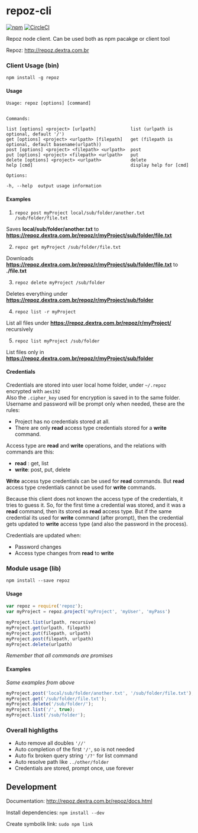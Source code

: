 # repoz-cli

[![npm](https://img.shields.io/npm/v/repoz.svg)](https://www.npmjs.com/package/repoz) [![CircleCI](https://img.shields.io/circleci/project/github/RedSparr0w/node-csgo-parser.svg)](https://circleci.com/gh/romajs/repoz-cli)

Repoz node client. Can be used both as npm pacakge or client tool

Repoz: http://repoz.dextra.com.br

### Client Usage (bin)

`npm install -g repoz`

#### Usage

```
Usage: repoz [options] [command]


Commands:

list [options] <project> [urlpath]             list (urlpath is optional, default '/')
get [options] <project> <urlpath> [filepath]   get (filepath is optional, default basename(urlpath))
post [options] <project> <filepath> <urlpath>  post
put [options] <project> <filepath> <urlpath>   put
delete [options] <project> <urlpath>           delete
help [cmd]                                     display help for [cmd]

Options:

-h, --help  output usage information

```

#### Examples

1) `repoz post myProject local/sub/folder/another.txt /sub/folder/file.txt`

Saves **local/sub/folder/another.txt** to **https://repoz.dextra.com.br/repoz/r/myProject/sub/folder/file.txt**

2) `repoz get myProject /sub/folder/file.txt`

Downloads **https://repoz.dextra.com.br/repoz/r/myProject/sub/folder/file.txt** to **./file.txt**

3) `repoz delete myProject /sub/folder`

Deletes everything under **https://repoz.dextra.com.br/repoz/r/myProject/sub/folder**

4) `repoz list -r myProject`

List all files under **https://repoz.dextra.com.br/repoz/r/myProject/** recursively

5) `repoz list myProject /sub/folder`

List files only in **https://repoz.dextra.com.br/repoz/r/myProject/sub/folder**

#### Credentials

Credentials are stored into user local home folder, under `~/.repoz` encrypted with `aes192`  
Also the `.cipher_key` used for encryption is saved in to the same folder.  
Username and password will be prompt only when needed, these are the rules:

* Project has no credentials stored at all.
* There are only **read** access type credentials stored for a **write** command.

Access type are **read** and **write** operations, and the relations with commands are this:

* **read** : get, list
* **write**: post, put, delete

**Write** access type credentials can be used for **read** commands. But **read** access type credentials cannot be used for **write** commands.

Because this client does not known the access type of the credentials, it tries to guess it.
So, for the first time a credential was stored, and it was a **read** command, then its stored as **read** access type. But if the same credential its used for **write** command (after prompt), then the credential gets updated to **write** access type (and also the password in the process).

Credentials are updated when:

* Password changes
* Access type changes from **read** to **write**

### Module usage (lib)

`npm install --save repoz`

#### Usage

```js
var repoz = require('repoz');
var myProject = repoz.project('myProject', 'myUser', 'myPass')

myProject.list(urlpath, recursive)
myProject.get(urlpath, filepath)
myProject.put(filepath, urlpath) 
myProject.post(filepath, urlpath) 
myProject.delete(urlpath)
```

*Remember that all commands are promises* 

#### Examples

*Same examples from above*

```js
myProject.post('local/sub/folder/another.txt', '/sub/folder/file.txt');
myProject.get('/sub/folder/file.txt');
myProject.delete('/sub/folder/');
myProject.list('/', true);
myProject.list('/sub/folder');
```

### Overall highligths

* Auto remove all doubles `'//'`
* Auto completion of the first `'/'`, so is not needed
* Auto fix broken query string `'/?'` for list command
* Auto resolve path like `../other/folder`
* Credentials are stored, prompt once, use forever

## Development

Documentation: http://repoz.dextra.com.br/repoz/docs.html

Install dependencies: `npm install --dev`

Create symbolik link: `sudo npm link`
